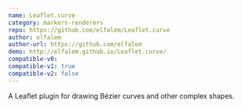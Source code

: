 ```yaml
---
name: Leaflet.curve
category: markers-renderers
repo: https://github.com/elfalem/Leaflet.curve
author: elfalem
author-url: https://github.com/elfalem
demo: http://elfalem.github.io/Leaflet.curve/
compatible-v0:
compatible-v1: true
compatible-v2: false
---
```


A Leaflet plugin for drawing Bézier curves and other complex shapes.
